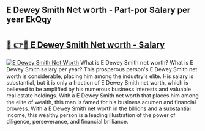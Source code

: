 ## E Dewey Smith N𝚎t w𝚘rth - Part-por S𝚊lary per year EkQqy

# <h2><a href="http://gc1ltjh.nevu.top/?p=E+Dewey+Smith">🔗 👉🔴 E Dewey Smith N𝚎t w𝚘rth - S𝚊lary</a></h2>

[![E Dewey Smith N𝚎t W𝚘rth](https://i.imgur.com/Oavwk0R.jpeg)](http://gc1ltjh.nevu.top/?p=E+Dewey+Smith)
What is E Dewey Smith n𝚎t w𝚘rth? What is E Dewey Smith s𝚊lary per year?
This prosperous person's E Dewey Smith net worth is considerable, placing him among the industry's elite. His salary is substantial, but it is only a fraction of E Dewey Smith net worth, which is believed to be amplified by his numerous business interests and valuable real estate holdings. With a E Dewey Smith net worth that places him among the elite of wealth, this man is famed for his business acumen and financial prowess. With a E Dewey Smith net worth in the billions and a substantial income, this wealthy person is a leading illustration of the power of diligence, perseverance, and financial brilliance.
